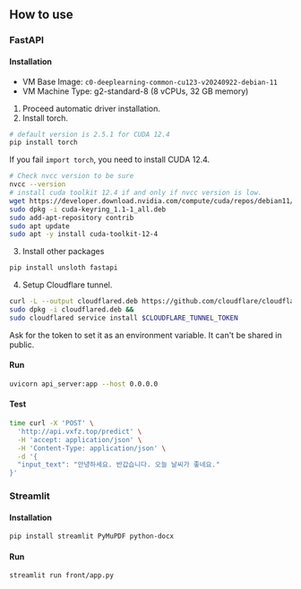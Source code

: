 ## How to use

### FastAPI

#### Installation

* VM Base Image: `c0-deeplearning-common-cu123-v20240922-debian-11`
* VM Machine Type: g2-standard-8 (8 vCPUs, 32 GB memory)

1. Proceed automatic driver installation.
2. Install torch.

```bash
# default version is 2.5.1 for CUDA 12.4
pip install torch
```

If you fail `import torch`, you need to install CUDA 12.4.

```bash
# Check nvcc version to be sure
nvcc --version
# install cuda toolkit 12.4 if and only if nvcc version is low.
wget https://developer.download.nvidia.com/compute/cuda/repos/debian11/x86_64/cuda-keyring_1.1-1_all.deb
sudo dpkg -i cuda-keyring_1.1-1_all.deb
sudo add-apt-repository contrib
sudo apt update
sudo apt -y install cuda-toolkit-12-4
```

3. Install other packages

```bash
pip install unsloth fastapi
```

4. Setup Cloudflare tunnel.

```bash
curl -L --output cloudflared.deb https://github.com/cloudflare/cloudflared/releases/latest/download/cloudflared-linux-amd64.deb &&
sudo dpkg -i cloudflared.deb &&
sudo cloudflared service install $CLOUDFLARE_TUNNEL_TOKEN 
```

Ask for the token to set it as an environment variable. It can't be shared in public.

#### Run

```bash
uvicorn api_server:app --host 0.0.0.0
```

#### Test

```bash
time curl -X 'POST' \
  'http://api.vxfz.top/predict' \
  -H 'accept: application/json' \
  -H 'Content-Type: application/json' \
  -d '{
  "input_text": "안녕하세요. 반갑습니다. 오늘 날씨가 좋네요."
}'
```

### Streamlit

#### Installation

```bash
pip install streamlit PyMuPDF python-docx
```

#### Run

```bash
streamlit run front/app.py
```
